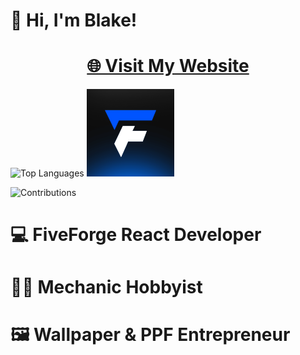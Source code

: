 # 👋 Hi, I'm Blake!





<h1 align="center">
  <a href="https://blakeayye.github.io/ProfileDocs/" target="_blank">
    🌐 Visit My Website
  </a>
</h1>

![Top Languages](https://github-readme-stats.vercel.app/api/top-langs/?username=blakeayye&layout=compact)
<img src="fiveforge_avatar.png" alt="Fiveforge Studios" width="140" /> 
 
![Contributions](https://github-readme-streak-stats.herokuapp.com/?user=blakeayye&theme=radical)

# 💻 FiveForge React Developer
# 🚗🔧 Mechanic Hobbyist
# 🖼️ Wallpaper & PPF Entrepreneur 
